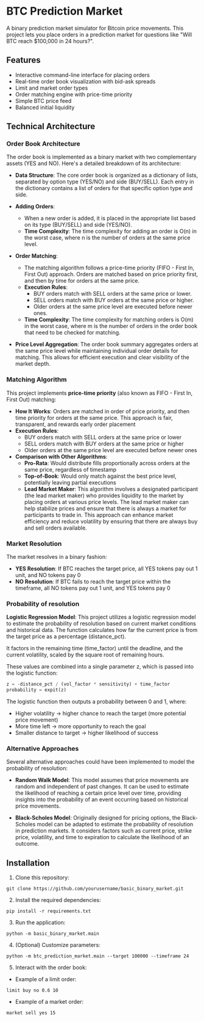 # BTC Prediction Market

A binary prediction market simulator for Bitcoin price movements. This project lets you place orders in a prediction market for questions like "Will BTC reach $100,000 in 24 hours?".

## Features

- Interactive command-line interface for placing orders
- Real-time order book visualization with bid-ask spreads
- Limit and market order types
- Order matching engine with price-time priority
- Simple BTC price feed
- Balanced initial liquidity 

## Technical Architecture

### Order Book Architecture

The order book is implemented as a binary market with two complementary assets (YES and NO). Here's a detailed breakdown of its architecture:

- **Data Structure**: The core order book is organized as a dictionary of lists, separated by option type (YES/NO) and side (BUY/SELL). Each entry in the dictionary contains a list of orders for that specific option type and side.

- **Adding Orders**:
  - When a new order is added, it is placed in the appropriate list based on its type (BUY/SELL) and side (YES/NO).
  - **Time Complexity**: The time complexity for adding an order is O(n) in the worst case, where n is the number of orders at the same price level.

- **Order Matching**:
  - The matching algorithm follows a price-time priority (FIFO - First In, First Out) approach. Orders are matched based on price priority first, and then by time for orders at the same price.
  - **Execution Rules**:
    - BUY orders match with SELL orders at the same price or lower.
    - SELL orders match with BUY orders at the same price or higher.
    - Older orders at the same price level are executed before newer ones.
  - **Time Complexity**: The time complexity for matching orders is O(m) in the worst case, where m is the number of orders in the order book that need to be checked for matching.

- **Price Level Aggregation**: The order book summary aggregates orders at the same price level while maintaining individual order details for matching. This allows for efficient execution and clear visibility of the market depth.

### Matching Algorithm

This project implements **price-time priority** (also known as FIFO - First In, First Out) matching:

- **How It Works**: Orders are matched in order of price priority, and then time priority for orders at the same price. This approach is fair, transparent, and rewards early order placement
- **Execution Rules**:
  - BUY orders match with SELL orders at the same price or lower
  - SELL orders match with BUY orders at the same price or higher
  - Older orders at the same price level are executed before newer ones
- **Comparison with Other Algorithms**:
  - **Pro-Rata**: Would distribute fills proportionally across orders at the same price, regardless of timestamp
  - **Top-of-Book**: Would only match against the best price level, potentially leaving partial executions
  - **Lead Market Maker**: This algorithm involves a designated participant (the lead market maker) who provides liquidity to the market by placing orders at various price levels. The lead market maker can help stabilize prices and ensure that there is always a market for participants to trade in. This approach can enhance market efficiency and reduce volatility by ensuring that there are always buy and sell orders available.

### Market Resolution

The market resolves in a binary fashion:

- **YES Resolution**: If BTC reaches the target price, all YES tokens pay out 1 unit, and NO tokens pay 0
- **NO Resolution**: If BTC fails to reach the target price within the timeframe, all NO tokens pay out 1 unit, and YES tokens pay 0

### Probability of resolution

**Logistic Regression Model**: This project utilizes a logistic regression model to estimate the probability of resolution based on current market conditions and historical data. The function calculates how far the current price is from the target price as a percentage (distance_pct).

It factors in the remaining time (time_factor) until the deadline, and the current volatility, scaled by the square root of remaining hours.

These values are combined into a single parameter z, which is passed into the logistic function:

```python
z = -distance_pct / (vol_factor * sensitivity) + time_factor
probability = expit(z)
```

The logistic function then outputs a probability between 0 and 1, where:
   - Higher volatility → higher chance to reach the target (more potential price movement)
   - More time left → more opportunity to reach the goal
   - Smaller distance to target → higher likelihood of success

### Alternative Approaches

Several alternative approaches could have been implemented to model the probability of resolution:

- **Random Walk Model**: This model assumes that price movements are random and independent of past changes. It can be used to estimate the likelihood of reaching a certain price level over time, providing insights into the probability of an event occurring based on historical price movements.

- **Black-Scholes Model**: Originally designed for pricing options, the Black-Scholes model can be adapted to estimate the probability of resolution in prediction markets. It considers factors such as current price, strike price, volatility, and time to expiration to calculate the likelihood of an outcome.

## Installation

1. Clone this repository:
```
git clone https://github.com/yourusername/basic_binary_market.git
```
2. Install the required dependencies:
```
pip install -r requirements.txt
```
3. Run the application: 
```
python -m basic_binary_market.main
```
4. (Optional) Customize parameters:
```
python -m btc_prediction_market.main --target 100000 --timeframe 24
```
5. Interact with the order book:
- Example of  a limit order:
```
limit buy no 0.6 10 
```
- Example of a market order:
```
market sell yes 15
```
